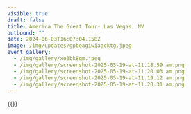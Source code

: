 ```yaml
---
visible: true
draft: false
title: America The Great Tour- Las Vegas, NV
outbound: ""
date: 2024-06-03T16:07:04.158Z
image: /img/updates/gpbeagiwiaacktg.jpeg
event_gallery:
  - /img/gallery/xo3bk8qm.jpeg
  - /img/gallery/screenshot-2025-05-19-at-11.18.59 am.png
  - /img/gallery/screenshot-2025-05-19-at-11.20.03 am.png
  - /img/gallery/screenshot-2025-05-19-at-11.19.12 am.png
  - /img/gallery/screenshot-2025-05-19-at-11.20.31 am.png
---
```

{{<youtube USgFAGdBAuo >}}